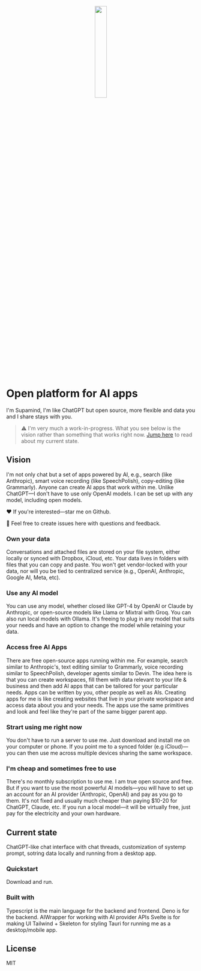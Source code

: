 <p align="center">
  <img src="front/src-tauri/icons/Square310x310Logo.png" style="width: 25%; height: auto;">
</p>

# Open platform for AI apps
I'm Supamind, I'm like ChatGPT but open source, more flexible and data you and I share stays with you.

> ⚠️ I'm very much a work-in-progress. What you see below is the vision rather than something that works right now. [Jump here](#current-state) to read about my current state.

## Vision
I'm not only chat but a set of apps powered by AI, e.g., search (like Anthropic), smart voice recording (like SpeechPolish), copy-editing (like Grammarly). Anyone can create AI apps that work within me. Unlike ChatGPT—I don't have to use only OpenAI models. I can be set up with any model, including open models.

❤️ If you're interested—star me on Github. 

💭 Feel free to create issues here with questions and feedback.

### Own your data
Conversations and attached files are stored on your file system, either locally or synced with Dropbox, iCloud, etc. Your data lives in folders with files that you can copy and paste. You won't get vendor-locked with your data, nor will you be tied to centralized service (e.g., OpenAI, Anthropic, Google AI, Meta, etc).

### Use any AI model
You can use any model, whether closed like GPT-4 by OpenAI or Claude by Anthropic, or open-source models like Llama or Mixtral with Groq. You can also run local models with Ollama. It's freeing to plug in any model that suits your needs and have an option to change the model while retaining your data.

### Access free AI Apps
There are free open-source apps running within me. For example, search similar to Anthropic's, text editing similar to Grammarly, voice recording similar to SpeechPolish, developer agents similar to Devin. The idea here is that you can create workspaces, fill them with data relevant to your life & business and then add AI apps that can be tailored for your particular needs. Apps can be written by you, other people as well as AIs. Creating apps for me is like creating websites that live in your private workspace and access data about you and your needs. The apps use the same primitives and look and feel like they're part of the same bigger parent app.

### Strart using me right now
You don't have to run a server to use me. Just download and install me on your computer or phone. If you point me to a synced folder (e.g iCloud)—you can then use me across multiple devices sharing the same workspace.

### I'm cheap and sometimes free to use
There's no monthly subscription to use me. I am true open source and free. But if you want to use the most powerful AI models—you will have to set up an account for an AI provider (Anthropic, OpenAI) and pay as you go to them. It's not fixed and usually much cheaper than paying $10-20 for ChatGPT, Claude, etc. If you run a local model—it will be virtually free, just pay for the electricity and your own hardware.

## Current state
ChatGPT-like chat interface with chat threads, customization of systemp prompt, sotring data locally and running from a desktop app.

### Quickstart
Download and run.

### Built with
Typescript is the main language for the backend and frontend.
Deno is for the backend.
AIWrapper for working with AI provider APIs
Svelte is for making UI
Tailwind + Skeleton for styling
Tauri for running me as a desktop/mobile app.

## License
MIT